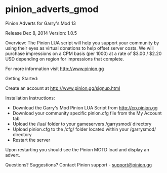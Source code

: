 pinion_adverts_gmod
===================
Pinion Adverts for Garry's Mod 13

Release Dec 8, 2014
Version: 1.0.5

Overview:
The Pinion LUA script will help you support your community by using their eyes as virtual donations to help
offset server costs. We will purchase impressions on a CPM basis (per 1000) at a rate of $3.00 / $2.20 USD depending on region for impressions that complete. 

For more information visit http://www.pinion.gg

Getting Started:

Create an account at http://www.pinion.gg/signup.html

Installation Instructions:
- Download the Garry's Mod Pinion LUA Script from http://cp.pinion.gg
- Download your community specific pinion.cfg file from the My Account tab
- Upload the /lua/ folder to your gameservers /garrysmod/ directory
- Upload pinion.cfg to the /cfg/ folder located within your /garrysmod/ directory
- Restart the server

Upon restarting you should see the Pinion MOTD load and display an advert.

Questions? Suggestions?
Contact Pinion support - support@pinion.gg
